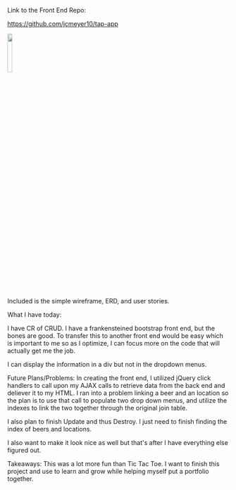 Link to the Front End Repo:

https://github.com/jcmeyer10/tap-app

<img src="https://cloud.githubusercontent.com/assets/12531471/11219766/4bba02ae-8d2a-11e5-9b2a-a2a97dc65bf8.jpg" width="15%"></img>

Included is the simple wireframe, ERD, and user stories.

What I have today:

I have CR of CRUD.  I have a frankensteined bootstrap front end, but the bones are good.  To transfer this to another front end would be easy which is important to me so as I optimize, I can focus more on the code that will actually get me the job.

I can display the information in a div but not in the dropdown menus.

Future Plans/Problems:
In creating the front end, I utilized jQuery click handlers to call upon my AJAX calls to retrieve data from the back end and deliever it to my HTML.  I ran into a problem linking a beer and an location so the plan is to use that call to populate two drop down menus, and utilize the indexes to link the two together through the original join table.

I also plan to finish Update and thus Destroy.  I just need to finish finding the index of beers and locations.

I also want to make it look nice as well but that's after I have everything else figured out.

Takeaways:
This was a lot more fun than Tic Tac Toe.  I want to finish this project and use to learn and grow while helping myself put a portfolio together.

